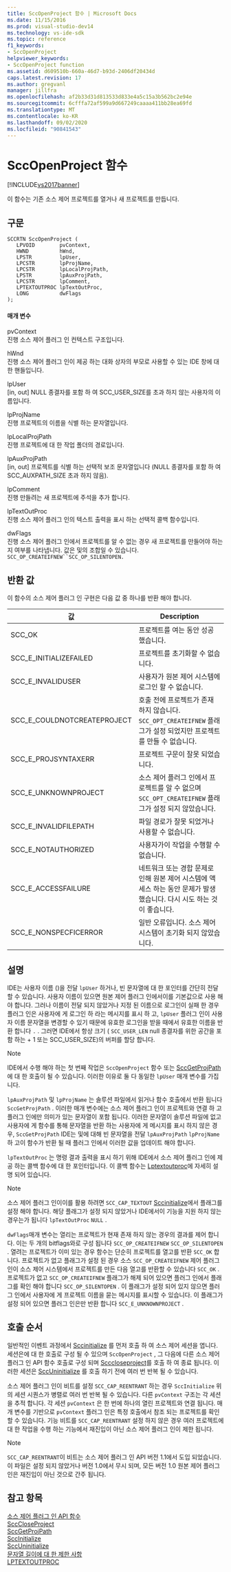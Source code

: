 ```yaml
---
title: SccOpenProject 함수 | Microsoft Docs
ms.date: 11/15/2016
ms.prod: visual-studio-dev14
ms.technology: vs-ide-sdk
ms.topic: reference
f1_keywords:
- SccOpenProject
helpviewer_keywords:
- SccOpenProject function
ms.assetid: d609510b-660a-46d7-b93d-2406df20434d
caps.latest.revision: 17
ms.author: gregvanl
manager: jillfra
ms.openlocfilehash: af2b33d31d813533d833e4a5c15a3b562bc2e94e
ms.sourcegitcommit: 6cfffa72af599a9d667249caaaa411bb28ea69fd
ms.translationtype: MT
ms.contentlocale: ko-KR
ms.lasthandoff: 09/02/2020
ms.locfileid: "90841543"
---
```

# <a name="sccopenproject-function"></a>SccOpenProject 함수
[!INCLUDE[vs2017banner](../includes/vs2017banner.md)]

이 함수는 기존 소스 제어 프로젝트를 열거나 새 프로젝트를 만듭니다.  
  
## <a name="syntax"></a>구문  
  
```cpp#  
SCCRTN SccOpenProject (  
   LPVOID        pvContext,  
   HWND          hWnd,  
   LPSTR         lpUser,  
   LPCSTR        lpProjName,  
   LPCSTR        lpLocalProjPath,  
   LPSTR         lpAuxProjPath,  
   LPCSTR        lpComment,  
   LPTEXTOUTPROC lpTextOutProc,  
   LONG          dwFlags  
);  
```  
  
#### <a name="parameters"></a>매개 변수  
 pvContext  
 진행 소스 제어 플러그 인 컨텍스트 구조입니다.  
  
 hWnd  
 진행 소스 제어 플러그 인이 제공 하는 대화 상자의 부모로 사용할 수 있는 IDE 창에 대 한 핸들입니다.  
  
 lpUser  
 [in, out] NULL 종결자를 포함 하 여 SCC_USER_SIZE를 초과 하지 않는 사용자의 이름입니다.  
  
 lpProjName  
 진행 프로젝트의 이름을 식별 하는 문자열입니다.  
  
 lpLocalProjPath  
 진행 프로젝트에 대 한 작업 폴더의 경로입니다.  
  
 lpAuxProjPath  
 [in, out] 프로젝트를 식별 하는 선택적 보조 문자열입니다 (NULL 종결자를 포함 하 여 SCC_AUXPATH_SIZE 초과 하지 않음).  
  
 lpComment  
 진행 만들려는 새 프로젝트에 주석을 추가 합니다.  
  
 lpTextOutProc  
 진행 소스 제어 플러그 인의 텍스트 출력을 표시 하는 선택적 콜백 함수입니다.  
  
 dwFlags  
 진행 소스 제어 플러그 인에서 프로젝트를 알 수 없는 경우 새 프로젝트를 만들어야 하는지 여부를 나타냅니다. 값은 및의 조합일 수 있습니다. `SCC_OP_CREATEIFNEW``SCC_OP_SILENTOPEN.`  
  
## <a name="return-value"></a>반환 값  
 이 함수의 소스 제어 플러그 인 구현은 다음 값 중 하나를 반환 해야 합니다.  
  
|값|Description|  
|-----------|-----------------|  
|SCC_OK|프로젝트를 여는 동안 성공 했습니다.|  
|SCC_E_INITIALIZEFAILED|프로젝트를 초기화할 수 없습니다.|  
|SCC_E_INVALIDUSER|사용자가 원본 제어 시스템에 로그인 할 수 없습니다.|  
|SCC_E_COULDNOTCREATEPROJECT|호출 전에 프로젝트가 존재 하지 않습니다.  `SCC_OPT_CREATEIFNEW` 플래그가 설정 되었지만 프로젝트를 만들 수 없습니다.|  
|SCC_E_PROJSYNTAXERR|프로젝트 구문이 잘못 되었습니다.|  
|SCC_E_UNKNOWNPROJECT|소스 제어 플러그 인에서 프로젝트를 알 수 없으며 `SCC_OPT_CREATEIFNEW` 플래그가 설정 되지 않았습니다.|  
|SCC_E_INVALIDFILEPATH|파일 경로가 잘못 되었거나 사용할 수 없습니다.|  
|SCC_E_NOTAUTHORIZED|사용자가이 작업을 수행할 수 없습니다.|  
|SCC_E_ACCESSFAILURE|네트워크 또는 경합 문제로 인해 원본 제어 시스템에 액세스 하는 동안 문제가 발생 했습니다. 다시 시도 하는 것이 좋습니다.|  
|SCC_E_NONSPECFICERROR|일반 오류입니다. 소스 제어 시스템이 초기화 되지 않았습니다.|  
  
## <a name="remarks"></a>설명  
 IDE는 사용자 이름 ()을 전달 `lpUser` 하거나, 빈 문자열에 대 한 포인터를 간단히 전달할 수 있습니다. 사용자 이름이 있으면 원본 제어 플러그 인에서이를 기본값으로 사용 해야 합니다. 그러나 이름이 전달 되지 않았거나 지정 된 이름으로 로그인이 실패 한 경우 플러그 인은 사용자에 게 로그인 하 라는 메시지를 표시 하 고, `lpUser` 플러그 인이 사용자 이름 문자열을 변경할 수 있기 때문에 유효한 로그인을 받을 때에서 유효한 이름을 반환 합니다 `.` . 그러면 IDE에서 항상 크기 ( `SCC_USER_LEN` null 종결자를 위한 공간을 포함 하는 + 1 또는 SCC_USER_SIZE)의 버퍼를 할당 합니다.  
  
> [!NOTE]
> IDE에서 수행 해야 하는 첫 번째 작업은 `SccOpenProject` 함수 또는 [SccGetProjPath](../extensibility/sccgetprojpath-function.md)에 대 한 호출이 될 수 있습니다. 이러한 이유로 둘 다 동일한 `lpUser` 매개 변수를 가집니다.  
  
 `lpAuxProjPath` 및 `lpProjName` 는 솔루션 파일에서 읽거나 함수 호출에서 반환 됩니다 `SccGetProjPath` . 이러한 매개 변수에는 소스 제어 플러그 인이 프로젝트와 연결 하 고 플러그 인에만 의미가 있는 문자열이 포함 됩니다. 이러한 문자열이 솔루션 파일에 없고 사용자에 게 함수를 통해 문자열을 반환 하는 사용자에 게 메시지를 표시 하지 않은 경우, `SccGetProjPath` IDE는 및에 대해 빈 문자열을 전달 `lpAuxProjPath` `lpProjName` 하 고이 함수가 반환 될 때 플러그 인에서 이러한 값을 업데이트 해야 합니다.  
  
 `lpTextOutProc` 는 명령 결과 출력을 표시 하기 위해 IDE에서 소스 제어 플러그 인에 제공 하는 콜백 함수에 대 한 포인터입니다. 이 콜백 함수는 [Lptextoutproc](../extensibility/lptextoutproc.md)에 자세히 설명 되어 있습니다.  
  
> [!NOTE]
> 소스 제어 플러그 인이이를 활용 하려면 `SCC_CAP_TEXTOUT` [Sccinitialize](../extensibility/sccinitialize-function.md)에서 플래그를 설정 해야 합니다. 해당 플래그가 설정 되지 않았거나 IDE에서이 기능을 지원 하지 않는 경우는가 됩니다 `lpTextOutProc` `NULL` .  
  
 `dwFlags`매개 변수는 열리는 프로젝트가 현재 존재 하지 않는 경우의 결과를 제어 합니다. 이는 두 개의 bitflags와로 구성 됩니다 `SCC_OP_CREATEIFNEW` `SCC_OP_SILENTOPEN` . 열려는 프로젝트가 이미 있는 경우 함수는 단순히 프로젝트를 열고를 반환 `SCC_OK` 합니다. 프로젝트가 없고 플래그가 설정 된 경우 소스 `SCC_OP_CREATEIFNEW` 제어 플러그 인이 소스 제어 시스템에서 프로젝트를 만든 다음 열고를 반환할 수 있습니다 `SCC_OK` . 프로젝트가 없고 `SCC_OP_CREATEIFNEW` 플래그가 해제 되어 있으면 플러그 인에서 플래그를 확인 해야 합니다 `SCC_OP_SILENTOPEN` . 이 플래그가 설정 되어 있지 않으면 플러그 인에서 사용자에 게 프로젝트 이름을 묻는 메시지를 표시할 수 있습니다. 이 플래그가 설정 되어 있으면 플러그 인은만 반환 합니다 `SCC_E_UNKNOWNPROJECT` .  
  
## <a name="calling-order"></a>호출 순서  
 일반적인 이벤트 과정에서 [Sccinitialize](../extensibility/sccinitialize-function.md) 를 먼저 호출 하 여 소스 제어 세션을 엽니다. 세션은에 대 한 호출로 구성 될 수 있으며 `SccOpenProject` , 그 다음에 다른 소스 제어 플러그 인 API 함수 호출로 구성 되며 [Scccloseproject](../extensibility/scccloseproject-function.md)를 호출 하 여 종료 됩니다. 이러한 세션은 [SccUninitialize](../extensibility/sccuninitialize-function.md) 를 호출 하기 전에 여러 번 반복 될 수 있습니다.  
  
 소스 제어 플러그 인이 비트를 설정 `SCC_CAP_REENTRANT` 하는 경우 `SccInitialize` 위의 세션 시퀀스가 병렬로 여러 번 반복 될 수 있습니다. 다른 `pvContext` 구조는 각 세션을 추적 합니다. 각 세션 `pvContext` 은 한 번에 하나의 열린 프로젝트와 연결 됩니다. 매개 변수를 기반으로 `pvContext` 플러그 인은 특정 호출에서 참조 되는 프로젝트를 확인할 수 있습니다. 기능 비트를 `SCC_CAP_REENTRANT` 설정 하지 않은 경우 여러 프로젝트에 대 한 작업을 수행 하는 기능에서 재진입이 아닌 소스 제어 플러그 인이 제한 됩니다.  
  
> [!NOTE]
> `SCC_CAP_REENTRANT`이 비트는 소스 제어 플러그 인 API 버전 1.1에서 도입 되었습니다. 이 파일은 설정 되지 않았거나 버전 1.0에서 무시 되며, 모든 버전 1.0 원본 제어 플러그 인은 재진입이 아닌 것으로 간주 됩니다.  
  
## <a name="see-also"></a>참고 항목  
 [소스 제어 플러그 인 API 함수](../extensibility/source-control-plug-in-api-functions.md)   
 [SccCloseProject](../extensibility/scccloseproject-function.md)   
 [SccGetProjPath](../extensibility/sccgetprojpath-function.md)   
 [SccInitialize](../extensibility/sccinitialize-function.md)   
 [SccUninitialize](../extensibility/sccuninitialize-function.md)   
 [문자열 길이에 대 한 제한 사항](../extensibility/restrictions-on-string-lengths.md)   
 [LPTEXTOUTPROC](../extensibility/lptextoutproc.md)
